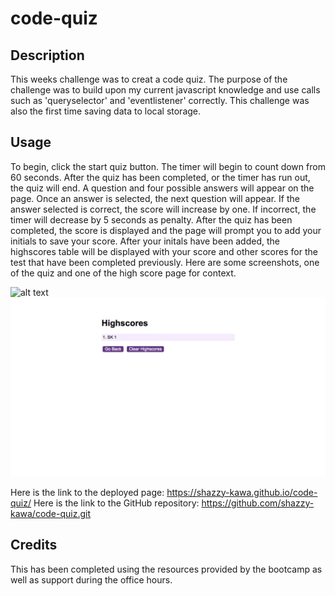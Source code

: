 # code-quiz
## Description

This weeks challenge was to creat a code quiz. The purpose of the challenge was to build upon my current javascript knowledge and use calls such as 'queryselector' and 'eventlistener' correctly. This challenge was also the first time saving data to local storage. 

## Usage

To begin, click the start quiz button. The timer will begin to count down from 60 seconds. After the quiz has been completed, or the timer has run out, the quiz will end. A question and four possible answers will appear on the page. Once an answer is selected, the next question will appear. If the answer selected is correct, the score will increase by one. If incorrect, the timer will decrease by 5 seconds as penalty. After the quiz has been completed, the score is displayed and the page will prompt you to add your initials to save your score. After your initals have been added, the highscores table will be displayed with your score and other scores for the test that have been completed previously. 
Here are some screenshots, one of the quiz and one of the high score page for context.

![alt text](starer/assets/images/quizscreenshot.png)
![alt text](starter/assets/images/highscores.png)

Here is the link to the deployed page: https://shazzy-kawa.github.io/code-quiz/
Here is the link to the GitHub repository: https://github.com/shazzy-kawa/code-quiz.git

## Credits

This has been completed using the resources provided by the bootcamp as well as support during the office hours. 

